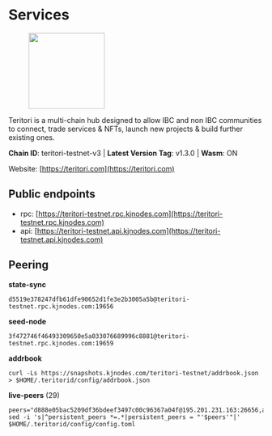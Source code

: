 # Services

<figure><img src="https://raw.githubusercontent.com/kj89/testnet_manuals/main/pingpub/logos/teritori.png" width="150" alt=""><figcaption></figcaption></figure>

Teritori is a multi-chain hub designed to allow IBC and non IBC communities  to connect, trade services & NFTs, launch new projects & build further existing ones.

**Chain ID**: teritori-testnet-v3 | **Latest Version Tag**: v1.3.0 | **Wasm**: ON

Website: [https://teritori.com](https://teritori.com)


## Public endpoints

* rpc: [https://teritori-testnet.rpc.kjnodes.com](https://teritori-testnet.rpc.kjnodes.com)
* api: [https://teritori-testnet.api.kjnodes.com](https://teritori-testnet.api.kjnodes.com)

## Peering

**state-sync**

```
d5519e378247dfb61dfe90652d1fe3e2b3005a5b@teritori-testnet.rpc.kjnodes.com:19656
```

**seed-node**

```
3f472746f46493309650e5a033076689996c8881@teritori-testnet.rpc.kjnodes.com:19659
```

**addrbook**
```
curl -Ls https://snapshots.kjnodes.com/teritori-testnet/addrbook.json > $HOME/.teritorid/config/addrbook.json
```

**live-peers** (29)
```
peers="d888e05bac5209df36bdeef3497c00c96367a04f@195.201.231.163:26656,a97eb7a4f3d857f1ff82265d2905fc0762a6bfd4@135.125.5.31:54256,5ae1012f9b0f4672d8152de903d115dd2f1a3ee3@65.21.170.3:27656,0d19829b0dd1fc324cfde1f7bc15860c896b7ac1@65.108.121.240:27656,e1c50c477202e2f37643d044a6cde3c913f42230@65.108.71.92:54256,ccc59b8a55f9c6e7a24bd693e2796f781ea3a670@65.108.227.133:27656,2da1141f27d403e9d0cd0ecf3f02d71a3ed5031a@94.23.207.45:30529,d5519e378247dfb61dfe90652d1fe3e2b3005a5b@65.109.68.190:19656,0e51ebd10636b48b69625677a5154b839ff3f557@65.108.43.116:56107,6bc9f80a5123d62c23aadb7b5d68b740a794b0c6@207.180.194.156:36656,3b539b6cff93fb3631d0a600a56ade3c6ca6bea3@51.79.28.170:26656,c89ecc57dc30addb7e9032684916725c25b2a6c5@162.55.103.44:26656,3614bc766d73bebf6b73737b6690af60e7f0683e@65.108.206.118:46656,e78cee0e46927e483212e0313a35da6cc9151ed5@65.109.28.219:15956,ac94097daec8a32d4ed3f074f26f214cedfbb541@85.173.112.154:26656,483a27bdec490f817f1ee819117c70e5f5e6a672@65.109.90.33:15956,e1b331c1f3cba509960c65d6c6bc9b49532bcbaa@65.109.85.170:27656,ec0c58dbfe67a12ea16951134e29a6566ac05add@185.217.125.98:26656,3c2e89cd8498b369ada6456f07f7519a41b4c543@185.100.232.77:21096,6a94690aa76f7ffbfa1ee93c50dddfb571f159b6@5.189.130.43:19656,e05fba384c2a0d74737dde24cdd572970e99f409@64.20.35.34:20026,15dd94f68c450da2c3b7c60b6364e3dce6f0cbf2@185.193.66.68:26641,31413c99357d0cfc48a46767ade171db2ea0205e@135.181.138.160:46656,53f69cd52a4b633179b9e762cf8d51f6696a27f6@51.159.141.148:26656,c56b132be41b247c9f8fa1f2addaca57f9946e29@75.119.159.159:44656,69012ce642095e15f588ddb154327633bb2ecb9c@65.109.39.223:26656,7c6deaf1249610bf058f8f2127e0aa6241faa837@65.108.238.217:11054,bf100c1b6b44a6e96ab5691f3023cec3c27747fd@144.126.142.78:46656,d590ca2f08c6793516c4923c0a62075c57f64b59@135.181.206.223:26656"
sed -i 's|^persistent_peers *=.*|persistent_peers = "'$peers'"|' $HOME/.teritorid/config/config.toml
```
